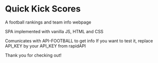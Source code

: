 # Quick Kick Scores
A football rankings and team info webpage

SPA implemented with vanilla JS, HTML and CSS

Comunicates with API-FOOTBALL to get info
If you want to test it, replace API_KEY by your API_KEY from rapidAPI

Thank you for checking out!